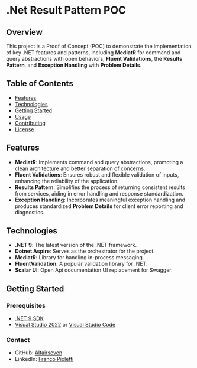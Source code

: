 # .Net Result Pattern POC

## Overview

This project is a Proof of Concept (POC) to demonstrate the implementation of key .NET features and patterns, including **MediatR** for command and query abstractions with open behaviors, **Fluent Validations**, the **Results Pattern**, and **Exception Handling** with **Problem Details**.

## Table of Contents

- [Features](#features)
- [Technologies](#technologies)
- [Getting Started](#getting-started)
- [Usage](#usage)
- [Contributing](#contributing)
- [License](#license)

## Features

- **MediatR**: Implements command and query abstractions, promoting a clean architecture and better separation of concerns.
- **Fluent Validations**: Ensures robust and flexible validation of inputs, enhancing the reliability of the application.
- **Results Pattern**: Simplifies the process of returning consistent results from services, aiding in error handling and response standardization.
- **Exception Handling**: Incorporates meaningful exception handling and produces standardized **Problem Details** for client error reporting and diagnostics.

## Technologies

- **.NET 9**: The latest version of the .NET framework.
- **Dotnet Aspire**: Serves as the orchestrator for the project.
- **MediatR**: Library for handling in-process messaging.
- **FluentValidation**: A popular validation library for .NET.
- **Scalar UI**: Open Api documentation UI replacement for Swagger.

## Getting Started

### Prerequisites

- [.NET 9 SDK](https://dotnet.microsoft.com/download)
- [Visual Studio 2022](https://visualstudio.microsoft.com/vs/) or [Visual Studio Code](https://code.visualstudio.com/)

### Contact

- GitHub: [Altairseven](https://github.com/Altairseven)
- LinkedIn: [Franco Pioletti](https://www.linkedin.com/in/franco-pioletti-0b8333131/)
